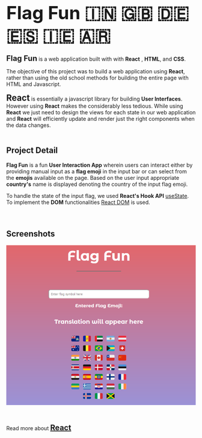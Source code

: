# <span style="font-size: 3rem">**Flag Fun 🇮🇳 🇬🇧 🇩🇪 🇪🇸 🇮🇪 🇦🇷**</span>

<span style="font-size: 1.25rem">**Flag Fun**</span> is a web application built with with **React** , **HTML**, and **CSS**.
<br>

The objective of this project was to build a web application using **React**, rather than using the old school methods for building the entire page with HTML and Javascript.
<br>

<span style="font-size: 1.4rem"> **React**</span> is essentially a javascript library for building **User Interfaces**. However using **React** makes the considerably less tedious. While using **React** we just need to design the views for each state in our web application and **React** will efficiently update and render just the right components when the data changes.
<br><br>

## **Project Detail**

**Flag Fun** is a fun **User Interaction App** wherein users can interact either by providing manual input as a **flag emoji** in the input bar or can select from the **emojis** available on the page. Based on the user input appropriate **country's** name is displayed denoting the country of the input flag emoji.
<br>

To handle the state of the input flag, we used **React's Hook API**
[useState](https://reactjs.org/docs/hooks-reference.html).
<br>
To implement the **DOM** functionalities [React DOM](https://reactjs.org/docs/react-dom.html) is used.
<br><br><br>

## **Screenshots**

![](/src/images/md_image.png)

<br>

Read more about <span style="font-size: 1.25rem">**[React](https://reactjs.org/)**</span>
